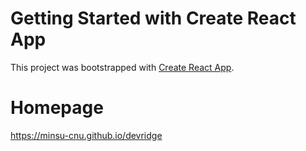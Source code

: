 # Getting Started with Create React App

This project was bootstrapped with [Create React App](https://github.com/facebook/create-react-app).

# Homepage

https://minsu-cnu.github.io/devridge
